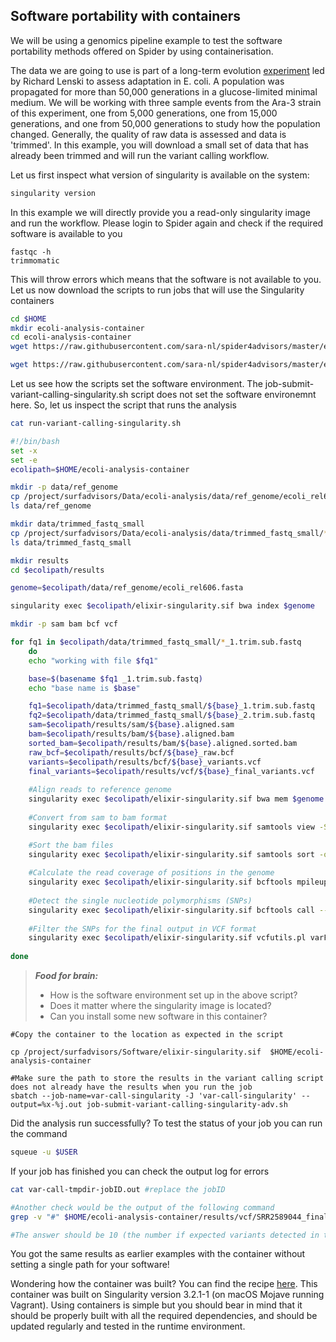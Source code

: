 ## Software portability with containers

We will be using a genomics pipeline example to test the software portability methods offered on Spider by using containerisation.

The data we are going 
to use is part of a long-term evolution [experiment](https://en.wikipedia.org/wiki/E._coli_long-term_evolution_experiment) 
led by Richard Lenski to assess adaptation in E. coli. A population was propagated for more than 50,000 
generations in a glucose-limited minimal medium. We will be working with three sample events from the Ara-3 strain of this 
experiment, one from 5,000 generations, one from 15,000 generations, and one from 50,000 generations to study how the 
population changed. Generally, the quality of raw data is assessed and data is 'trimmed'. In this example, you will download 
a small set of data that has already been trimmed and will run the variant calling workflow.

Let us first inspect what version of singularity is available on the system:

```sh
singularity version
```

In this example we will directly provide you a read-only singularity image and run the workflow. Please login to Spider again and check if the required software is available to you

```
fastqc -h
trimmomatic
```

This will throw errors which means that the software is not available to you. Let us now download the scripts to run jobs that will use the Singularity containers

```sh
cd $HOME
mkdir ecoli-analysis-container
cd ecoli-analysis-container
wget https://raw.githubusercontent.com/sara-nl/spider4advisors/master/examples/job-submit-variant-calling-singularity.sh

wget https://raw.githubusercontent.com/sara-nl/spider4advisors/master/examples/run-variant-calling-singularity.sh
```

Let us see how the scripts set the software environment. The job-submit-variant-calling-singularity.sh script does not set
the software environemnt here. So, let us inspect the script that runs the analysis

```sh
cat run-variant-calling-singularity.sh

#!/bin/bash
set -x
set -e
ecolipath=$HOME/ecoli-analysis-container

mkdir -p data/ref_genome
cp /project/surfadvisors/Data/ecoli-analysis/data/ref_genome/ecoli_rel606.fasta data/ref_genome/
ls data/ref_genome

mkdir data/trimmed_fastq_small
cp /project/surfadvisors/Data/ecoli-analysis/data/trimmed_fastq_small/*fastq data/trimmed_fastq_small/
ls data/trimmed_fastq_small

mkdir results
cd $ecolipath/results

genome=$ecolipath/data/ref_genome/ecoli_rel606.fasta

singularity exec $ecolipath/elixir-singularity.sif bwa index $genome

mkdir -p sam bam bcf vcf

for fq1 in $ecolipath/data/trimmed_fastq_small/*_1.trim.sub.fastq
    do
    echo "working with file $fq1"

    base=$(basename $fq1 _1.trim.sub.fastq)
    echo "base name is $base"

    fq1=$ecolipath/data/trimmed_fastq_small/${base}_1.trim.sub.fastq
    fq2=$ecolipath/data/trimmed_fastq_small/${base}_2.trim.sub.fastq
    sam=$ecolipath/results/sam/${base}.aligned.sam
    bam=$ecolipath/results/bam/${base}.aligned.bam
    sorted_bam=$ecolipath/results/bam/${base}.aligned.sorted.bam
    raw_bcf=$ecolipath/results/bcf/${base}_raw.bcf
    variants=$ecolipath/results/bcf/${base}_variants.vcf
    final_variants=$ecolipath/results/vcf/${base}_final_variants.vcf 
    
    #Align reads to reference genome
    singularity exec $ecolipath/elixir-singularity.sif bwa mem $genome $fq1 $fq2 > $sam
    
    #Convert from sam to bam format
    singularity exec $ecolipath/elixir-singularity.sif samtools view -S -b $sam > $bam

    #Sort the bam files    
    singularity exec $ecolipath/elixir-singularity.sif samtools sort -o $sorted_bam $bam 
    
    #Calculate the read coverage of positions in the genome
    singularity exec $ecolipath/elixir-singularity.sif bcftools mpileup -O b -o $raw_bcf -f $genome $sorted_bam
    
    #Detect the single nucleotide polymorphisms (SNPs)
    singularity exec $ecolipath/elixir-singularity.sif bcftools call --ploidy 1 -m -v -o $variants $raw_bcf 
    
    #Filter the SNPs for the final output in VCF format
    singularity exec $ecolipath/elixir-singularity.sif vcfutils.pl varFilter $variants > $final_variants
   
done
 ```

> **_Food for brain:_**
>
> * How is the software environment set up in the above script?
> * Does it matter where the singularity image is located?
> * Can you install some new software in this container? 

```
#Copy the container to the location as expected in the script

cp /project/surfadvisors/Software/elixir-singularity.sif  $HOME/ecoli-analysis-container

#Make sure the path to store the results in the variant calling script does not already have the results when you run the job
sbatch --job-name=var-call-singularity -J 'var-call-singularity' --output=%x-%j.out job-submit-variant-calling-singularity-adv.sh
```

Did the analysis run successfully? To test the status of your job you can run the command

```sh
squeue -u $USER
```

If your job has finished you can check the output log for errors

```sh
cat var-call-tmpdir-jobID.out #replace the jobID

#Another check would be the output of the following command
grep -v "#" $HOME/ecoli-analysis-container/results/vcf/SRR2589044_final_variants.vcf | wc -l

#The answer should be 10 (the number if expected variants detected in this population)
```

You got the same results as earlier examples with the container without setting a single path for your software! 

Wondering how the container was built? You can find the recipe [here](https://raw.githubusercontent.com/sara-nl/spidercourse/master/extras/singularity-recipe). This container was built on Singularity version 3.2.1-1 (on macOS Mojave running Vagrant). Using containers is simple but you should bear in mind that it should be properly built with all the required dependencies, and should be updated regularly and tested in the runtime environment. 

